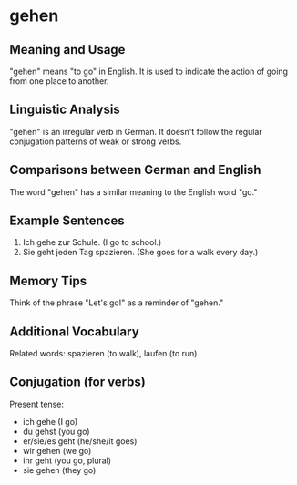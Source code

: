 # gehen
## Meaning and Usage
"gehen" means "to go" in English. It is used to indicate the action of going from one place to another.

## Linguistic Analysis
"gehen" is an irregular verb in German. It doesn't follow the regular conjugation patterns of weak or strong verbs.

## Comparisons between German and English
The word "gehen" has a similar meaning to the English word "go."

## Example Sentences
1. Ich gehe zur Schule. (I go to school.)
2. Sie geht jeden Tag spazieren. (She goes for a walk every day.)

## Memory Tips
Think of the phrase "Let's go!" as a reminder of "gehen."

## Additional Vocabulary
Related words: spazieren (to walk), laufen (to run)

## Conjugation (for verbs)
Present tense:
- ich gehe (I go)
- du gehst (you go)
- er/sie/es geht (he/she/it goes)
- wir gehen (we go)
- ihr geht (you go, plural)
- sie gehen (they go)